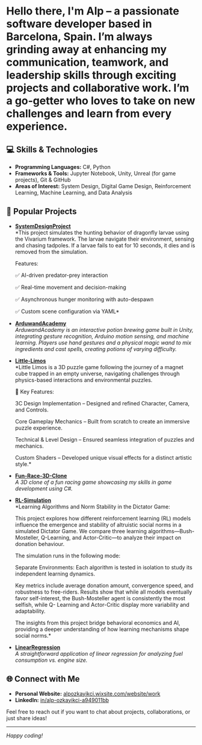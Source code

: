 # Hello there, I'm **Alp** – a passionate software developer based in **Barcelona, Spain**. I’m always grinding away at enhancing my communication, teamwork, and leadership skills through exciting projects and collaborative work. I’m a go-getter who loves to take on new challenges and learn from every experience.


## 💻 Skills & Technologies

- **Programming Languages:** C#, Python
- **Frameworks & Tools:** Jupyter Notebook, Unity, Unreal (for game projects), Git & GitHub
- **Areas of Interest:** System Design, Digital Game Design, Reinforcement Learning, Machine Learning, and Data Analysis

## 🚀 Popular Projects

- [**SystemDesignProject**](https://github.com/DarkInvader-ux/SystemDesignProject)  
  *This project simulates the hunting behavior of dragonfly larvae using the Vivarium framework. The larvae navigate their environment, sensing and chasing tadpoles. If a larvae fails to eat for 10 seconds, it dies and is removed from the simulation.

    Features:
  
    ✅ AI-driven predator-prey interaction
  
    ✅ Real-time movement and decision-making
  
    ✅ Asynchronous hunger monitoring with auto-despawn
  
    ✅ Custom scene configuration via YAML*

- [**ArduwandAcademy**](https://github.com/DarkInvader-ux/ArduwandAcademy)  
  *ArduwandAcademy is an interactive potion brewing game built in Unity, integrating gesture recognition, Arduino motion sensing, and machine learning. Players use hand gestures and a physical magic wand to mix ingredients and cast spells, creating potions of varying difficulty.*

- [**Little-Limos**](https://github.com/DarkInvader-ux/Little-Limos)  
  *Little Limos is a 3D puzzle game following the journey of a magnet cube trapped in an empty universe, navigating challenges through physics-based interactions and environmental puzzles.

   🔹 Key Features:

    3C Design Implementation – Designed and refined Character, Camera, and Controls.
 
    Core Gameplay Mechanics – Built from scratch to create an immersive puzzle experience.

    Technical & Level Design – Ensured seamless integration of puzzles and mechanics.

    Custom Shaders – Developed unique visual effects for a distinct artistic style.*

- [**Fun-Race-3D-Clone**](https://github.com/DarkInvader-ux/Fun-Race-3D-Clone)  
  *A 3D clone of a fun racing game showcasing my skills in game development using C#.*

- [**RL-Simulation**](https://github.com/DarkInvader-ux/RL-Simulation)  
  *Learning Algorithms and Norm Stability in the Dictator Game:

   This project explores how different reinforcement learning (RL) models influence the emergence and stability of altruistic social norms in a simulated Dictator Game. We compare three learning algorithms—Bush-Mosteller, Q-Learning, and     Actor-Critic—to analyze their impact on donation behaviour.

   The simulation runs in the following mode:

   Separate Environments: Each algorithm is tested in isolation to study its independent learning dynamics.

   Key metrics include average donation amount, convergence speed, and robustness to free-riders. Results show that while all models eventually favor self-interest, the Bush-Mosteller agent is consistently the most selfish, while Q-   Learning and Actor-Critic display more variability and adaptability.

  The insights from this project bridge behavioral economics and AI, providing a deeper understanding of how learning mechanisms shape social norms.*

- [**LinearRegression**](https://github.com/DarkInvader-ux/LinearRegression)  
  *A straightforward application of linear regression for analyzing fuel consumption vs. engine size.*

## 🌐 Connect with Me

- **Personal Website:** [alpozkayikci.wixsite.com/website/work](https://alpozkayikci.wixsite.com/website/work)
- **LinkedIn:** [in/alp-ozkayikci-a949011bb](https://www.linkedin.com/in/alp-ozkayikci-a949011bb)

Feel free to reach out if you want to chat about projects, collaborations, or just share ideas!

---

*Happy coding!*
